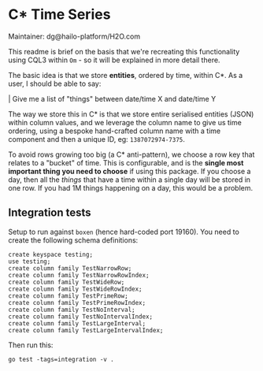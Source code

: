 # C* Time Series

Maintainer: dg@hailo-platform/H2O.com

This readme is brief on the basis that we're recreating this functionality
using CQL3 within `Om` - so it will be explained in more detail there.

The basic idea is that we store **entities**, ordered by time, within C*.
As a user, I should be able to say:

 | Give me a list of "things" between date/time X and date/time Y

The way we store this in C* is that we store entire serialised entities (JSON)
within column values, and we leverage the column name to give us time ordering,
using a bespoke hand-crafted column name with a time component and then a unique
ID, eg: `1387072974-7375`.

To avoid rows growing too big (a C* anti-pattern), we choose a row key that
relates to a "bucket" of time. This is configurable, and is the **single most
important thing you need to choose** if using this package. If you choose a day,
then all the _things_ that have a time within a single day will be stored in 
one row. If you had 1M things happening on a day, this would be a problem.


## Integration tests

Setup to run against `boxen` (hence hard-coded port 19160). You need to create
the following schema definitions:

```
create keyspace testing;
use testing;
create column family TestNarrowRow;
create column family TestNarrowRowIndex;
create column family TestWideRow;
create column family TestWideRowIndex;
create column family TestPrimeRow;
create column family TestPrimeRowIndex;
create column family TestNoInterval;
create column family TestNoIntervalIndex;
create column family TestLargeInterval;
create column family TestLargeIntervalIndex;
```

Then run this:

```
go test -tags=integration -v .
```
